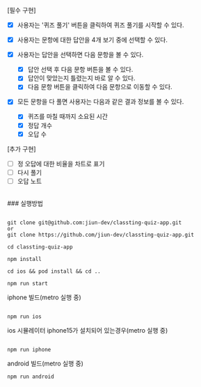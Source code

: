 [필수 구현]

- [x] 사용자는 '퀴즈 풀기' 버튼을 클릭하여 퀴즈 풀기를 시작할 수 있다.

- [x] 사용자는 문항에 대한 답안을 4개 보기 중에 선택할 수 있다.
- [x] 사용자는 답안을 선택하면 다음 문항을 볼 수 있다.
  - [x] 답안 선택 후 다음 문항 버튼을 볼 수 있다.
  - [x] 답안이 맞았는지 틀렸는지 바로 알 수 있다.
  - [x] 다음 문항 버튼을 클릭하여 다음 문항으로 이동할 수 있다.
- [x] 모든 문항을 다 풀면 사용자는 다음과 같은 결과 정보를 볼 수 있다.
  - [x] 퀴즈를 마칠 때까지 소요된 시간
  - [x] 정답 개수
  - [x] 오답 수

[추가 구현]

- [ ] 정 오답에 대한 비율을 차트로 표기
- [ ] 다시 풀기
- [ ] 오답 노트

<br/>
### 실행방법
<br/>

```

git clone git@github.com:jiun-dev/classting-quiz-app.git
or
git clone https://github.com/jiun-dev/classting-quiz-app.git

cd classting-quiz-app

npm install

cd ios && pod install && cd ..

npm run start

```

iphone 빌드(metro 실행 중)

```

npm run ios

```

ios 시뮬레이터 iphone15가 설치되어 있는경우(metro 실행 중)

```

npm run iphone

```

android 빌드(metro 실행 중)

```
npm run android

```
